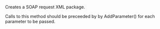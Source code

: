 ﻿Creates a SOAP request XML package.

Calls to this method should be preceeded by by AddParameter() for each parameter to be passed.
